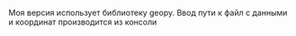 Моя версия использует библиотеку geopy.
Ввод пути к файл с данными и координат производится из консоли